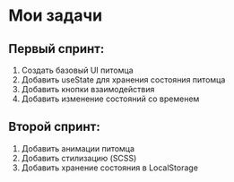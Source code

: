 <h1>Мои задачи</h1>
<h2>Первый спринт:</h2>
<ol>
  <li>Создать базовый UI питомца</li>
  <li>Добавить useState для хранения состояния питомца</li>
  <li>Добавить кнопки взаимодействия</li>
  <li>Добавить изменение состояний со временем</li>
</ol>
<h2>Второй спринт:</h2>
<ol>
  <li>Добавить анимации питомца</li>
  <li>Добавить стилизацию (SCSS)</li>
  <li>Добавить хранение состояния в LocalStorage</li>
</ol>
